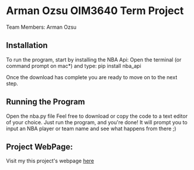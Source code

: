 # Arman Ozsu OIM3640 Term Project
Team Members: Arman Ozsu

## Installation
To run the program, start by installing the NBA Api:
Open the terminal (or command prompt on mac*) and type: pip install nba_api

Once the download has complete you are ready to move on to the next step.

## Running the Program
Open the nba.py file
Feel free to download or copy the code to a text editor of your choice.
Just run the program, and you're done!
It will prompt you to input an NBA player or team name and see what happens from there ;)

## Project WebPage:
Visit my this project's webpage [here](https://arman0z.github.io/)
